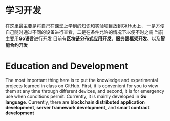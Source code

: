 # 学习开发
在这里最主要是将自己在课堂上学到的知识和实验项目放到GitHub上，
一是方便自己随时通过不同的设备进行查看，二是在条件允许的情况下以便不时之需
当前主要用**Go语言**进行开发
目前有**区块链分布式应用开发**、**服务器框架开发**、以及**智能合约开发**

# Education and Development
The most important thing here is to put the knowledge and experimental projects learned in class on GitHub.
First, it is convenient for you to view them at any time through different devices, and second, it is for emergency use when conditions permit.
Currently, it is mainly developed in **Go language**.
Currently, there are **blockchain distributed application development**, **server framework development**, and **smart contract development**
